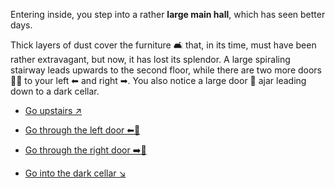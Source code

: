 Entering inside, you step into a rather **large main hall**, which has seen better days.

Thick layers of dust cover the furniture 🛋 that, in its time, must have been rather extravagant, but now, it has lost its splendor. A large spiraling stairway leads upwards to the second floor, while there are two more doors 🚪🚪 to your left ⬅ and right ➡. You also notice a large door 🚪  ajar leading down to a dark cellar.


- [Go upstairs ↗](3-A.md)

- [ Go through the left door ⬅🚪](3-B.md)

- [Go through the right door ➡️🚪](3-C.md)

- [Go into the dark cellar ↘](3-D.md)

